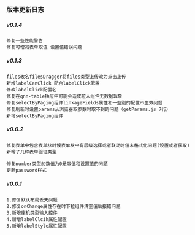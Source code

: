 ### 版本更新日志

##### v0.1.4

    修复一些性能警告
    修复可增减表单取值 设置值错误问题

##### v0.1.3
    
    files改名filesDragger将files类型上传改为点击上传
    新增labelCanClick 配合labelClick配置
    修改labelClick配置名
    修复在qnn-table抽屉中可能会造成拉人组件无数据现象
    修复selectByPaging组件linkageFields属性和一些别的配置不生效问题
    修复刷新时设置params从浏览器取参数时取不到的问题（getParams.js 7行）
    新增selectByPaging组件

##### v0.0.2

    修复表单中包含表单块时候表单块中有层级选择或者联动时值未格式化问题(设置或者获取)
    新增了几种表单验证类型

    修复number类型的数值为0是取值和设置值的问题
    更新password样式

##### v0.0.1

    1.修复默认布局丢失问题
    2.修复onChange属性存在时下拉组件清空值后报错问题
    3.新增座机类型输入控件
    4.新增labelClcik属性配置
    5.新增labelStyle属性配置
